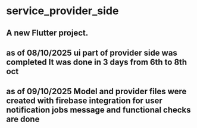 # service_provider_side

A new Flutter project.
--------------------------------------------------
as of 08/10/2025
ui part of provider side was completed
It was done in 3 days from 6th to 8th oct
--------------------------------------------------
as of 09/10/2025
Model and provider files were created with firebase integration
for
user
notification
jobs
message
and functional checks are done
---------------------------------------------------------
